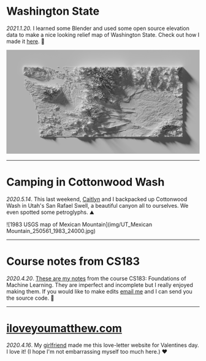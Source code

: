 
# Washington State

*2021.1.20.* I learned some Blender and used some open source elevation data to make a nice looking relief map of Washington State. Check out how I made it [here](https://github.com/mattf1n/Relief-Map).
:round_pushpin:

![Rendered relief map of WA](img/wa.png)

---

# Camping in Cottonwood Wash

*2020.5.14*. This last weekend, [Caitlyn](http://caitlyndang.com) and I
backpacked up Cottonwood Wash in Utah's San Rafael Swell, a beautiful canyon all to ourselves. We even
spotted some petroglyphs. 
:mountain:

![1983 USGS map of Mexican Mountain](img/UT_Mexican Mountain_250561_1983_24000.jpg)

---

# Course notes from CS183

*2020.4.20*. [These are my notes](files/lecture.pdf) from the course CS183:
Foundations of Machine Learning. They are imperfect and incomplete but I really
enjoyed making them. If you would like to make edits [email
me](mailto:matthewbfinlayson@gmail.com) and I can send you the source code.
:notebook: 

<!------->

<!--# The TNT game -->

<!--*2020.4.18*. While taking a class on theoretical computer science last semester-->
<!--someone showed me [the NAND game](http://nandgame.com/). The idea of the game-->
<!--is to start from a [NAND gate](https://en.wikipedia.org/wiki/NAND_gate) and-->
<!--build a series of [boolean-->
<!--circuits](https://en.wikipedia.org/wiki/Boolean_circuit) of increasing-->
<!--complexity until you build a computer in a surprisingly few number of rounds.-->
<!--While reading the book *[Gödel, Escher,-->
<!--Bach](https://en.wikipedia.org/wiki/Gödel,_Escher,_Bach)* by Douglas-->
<!--Hofstadter, I began imagining a similar 'game' where the user begins with a-->
<!--small set of axioms and rules from  which they build theorems of increasing-->
<!--complexity. The axioms and rules could come from Hofstadter's [TNT-->
<!--system](https://en.wikipedia.org/wiki/Typographical_Number_Theory).  The game-->
<!--would begin by establishing basic properties of addition, multiplication, and-->
<!--so on, eventually proving profound mathematical concepts like Fermat's last-->
<!--theorem (about which I would recommend reading [this book by Simon-->
<!--Singh](https://www.goodreads.com/book/show/38412.Fermat_s_Enigma).) -->

<!--I'm not sure exactly how something like [Gödel's incompleteness-->
<!--theorems](https://en.wikipedia.org/wiki/G%C3%B6del%27s_incompleteness_theorems)-->
<!--could be incorporated into the game. It's something I will have to keep-->
<!--thinking about. :space_invader: -->

<!------->

<!--# Notice anything new?-->

<!--*2020.4.17*. I overhauled the look of this site by ditching-->
<!--[Marx](https://github.com/mblode/marx) and making my own custom CSS file. I-->
<!--wanted an academic look for the site so I found [Latin-->
<!--Modern](https://github.com/slashfoo/lmweb) for web (LM is the $\LaTeX$ default-->
<!--font.) Also, inspired by [Butterick's Practical-->
<!--Typography](https://practicaltypography.com/) which is an amazing online book,-->
<!--I decided to go with more subtle links. They are now all [small caps](). The-->
<!--downside of this is that links do not pop out so much. Upside is that the focus-->
<!--is now more on the text!-->

<!--Oh, and I added a [favicon](https://favicon.io/). :nail_care: -->

---

# [iloveyoumatthew.com](https://Iloveyoumatthew.com)

*2020.4.16*. My [girlfriend](https://caitlyndang.com) made me this love-letter
website for Valentines day. I love it! (I hope I'm not embarrassing myself too
much here.) :heart: 

